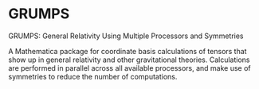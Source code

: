 # GRUMPS
GRUMPS: General Relativity Using Multiple Processors and Symmetries

A Mathematica package for coordinate basis calculations of tensors that show up in general relativity and other gravitational theories. Calculations are performed in parallel across all available processors, and make use of symmetries to reduce the number of computations.
